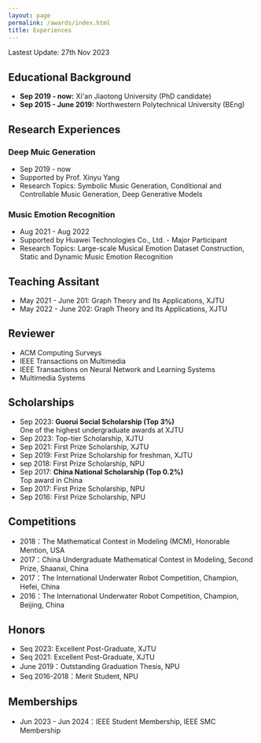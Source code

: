 ```yaml
---
layout: page
permalink: /awards/index.html
title: Experiences
---
```


Lastest Update: 27th Nov 2023 &nbsp; 
<!--[中文版本 (Chinese Version)](https://caihanlin.com/file/awards-zh/)-->

## Educational Background

- **Sep 2019 - now:** Xi'an Jiaotong University (PhD candidate)
- **Sep 2015 - June 2019:** Northwestern Polytechnical University (BEng)

## Research Experiences
### Deep Muic Generation
- Sep 2019 - now
- Supported by Prof. Xinyu Yang
- Research Topics: Symbolic Music Generation, Conditional and Controllable Music Generation, Deep Generative Models 
### Music Emotion Recognition
- Aug 2021 - Aug 2022
- Supported by Huawei Technologies Co., Ltd. - Major Participant
- Research Topics: Large-scale Musical Emotion Dataset Construction, Static and Dynamic Music Emotion Recognition

## Teaching Assitant
- May 2021 - June 201: Graph Theory and Its Applications, XJTU
- May 2022 - June 202: Graph Theory and Its Applications, XJTU


## Reviewer
- ACM Computing Surveys
- IEEE Transactions on Multimedia
- IEEE Transactions on Neural Network and Learning Systems
- Multimedia Systems

## Scholarships

- Sep 2023: **Guorui Social Scholarship (Top 3%)**<br>One of the highest undergraduate awards at XJTU
- Sep 2023: Top-tier Scholarship, XJTU
- Sep 2021: First Prize Scholarship, XJTU
- Sep 2019: First Prize Scholarship for freshman, XJTU
- sep 2018: First Prize Scholarship, NPU
- Sep 2017: **China National Scholarship (Top 0.2%)**<br>Top award in China
- Sep 2017: First Prize Scholarship, NPU
- Sep 2016: First Prize Scholarship, NPU

## Competitions

- 2018：The Mathematical Contest in Modeling (MCM), Honorable Mention, USA
- 2017：China Undergraduate Mathematical Contest in Modeling, Second Prize, Shaanxi, China
- 2017：The International Underwater Robot Competition, Champion, Hefei, China
- 2016：The International Underwater Robot Competition, Champion, Beijing, China
  
## Honors

- Seq 2023: Excellent Post-Graduate, XJTU
- Seq 2021: Excellent Post-Graduate, XJTU
- June 2019：Outstanding Graduation Thesis, NPU 
- Seq 2016-2018：Merit Student, NPU


## Memberships

- Jun 2023 - Jun 2024：IEEE Student Membership, IEEE SMC Membership
